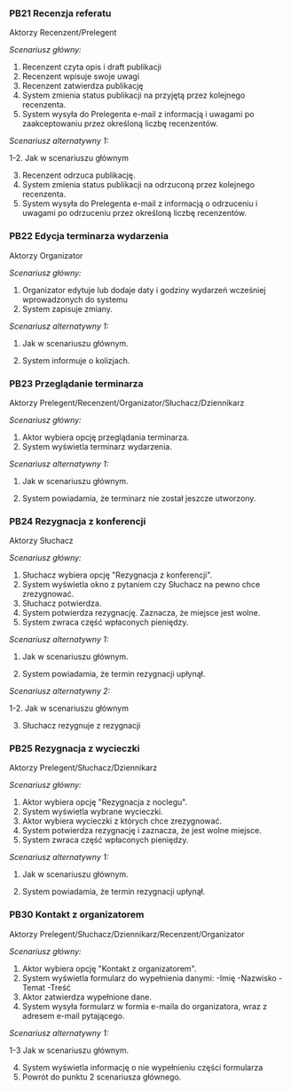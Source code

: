 ### PB21 Recenzja referatu

Aktorzy Recenzent/Prelegent

_Scenariusz główny:_

1. Recenzent czyta opis i draft publikacji
2. Recenzent wpisuje swoje uwagi
3. Recenzent zatwierdza publikację
4. System zmienia status publikacji na przyjętą przez kolejnego recenzenta.
5. System wysyła do Prelegenta e-mail z informacją i uwagami  po zaakceptowaniu przez określoną liczbę recenzentów.

_Scenariusz alternatywny 1:_

1-2. Jak w scenariuszu głównym

3. Recenzent odrzuca publikację.
4. System zmienia status publikacji na odrzuconą przez kolejnego recenzenta.
5. System wysyła do Prelegenta e-mail z informacją o odrzuceniu i uwagami po odrzuceniu przez określoną liczbę recenzentów.

### PB22 Edycja terminarza wydarzenia

Aktorzy Organizator

_Scenariusz główny:_

1. Organizator edytuje lub dodaje daty i godziny wydarzeń wcześniej wprowadzonych do systemu
2. System zapisuje zmiany.

_Scenariusz alternatywny 1:_

1. Jak w scenariuszu głównym.

2. System informuje o kolizjach.

### PB23 Przeglądanie terminarza

Aktorzy Prelegent/Recenzent/Organizator/Słuchacz/Dziennikarz

_Scenariusz główny:_

1. Aktor wybiera opcję przeglądania terminarza.
2. System wyświetla terminarz wydarzenia.

_Scenariusz alternatywny 1:_

1. Jak w scenariuszu głównym.

2. System powiadamia, że terminarz nie został jeszcze utworzony.

### PB24 Rezygnacja z konferencji

Aktorzy Słuchacz

_Scenariusz główny:_

1. Słuchacz wybiera opcję "Rezygnacja z konferencji".
2. System wyświetla okno z pytaniem czy Słuchacz na pewno chce zrezygnować.
3. Słuchacz potwierdza.
4. System potwierdza rezygnację. Zaznacza, że miejsce jest wolne.
5. System zwraca część wpłaconych pieniędzy.

_Scenariusz alternatywny 1:_

1. Jak w scenariuszu głównym.

2. System powiadamia, że termin rezygnacji upłynął.

_Scenariusz alternatywny 2:_

1-2. Jak w scenariuszu głównym

3. Słuchacz rezygnuje z rezygnacji

### PB25 Rezygnacja z wycieczki

Aktorzy Prelegent/Słuchacz/Dziennikarz

_Scenariusz główny:_

1. Aktor wybiera opcję "Rezygnacja z noclegu".
2. System wyświetla wybrane wycieczki.
3. Aktor wybiera wycieczki z których chce zrezygnować.
4. System potwierdza rezygnację i zaznacza, że jest wolne miejsce.
5. System zwraca część wpłaconych pieniędzy.

_Scenariusz alternatywny 1:_

1. Jak w scenariuszu głównym.

2. System powiadamia, że termin rezygnacji upłynął.

### PB30 Kontakt z organizatorem

Aktorzy Prelegent/Słuchacz/Dziennikarz/Recenzent/Organizator

_Scenariusz główny:_

1. Aktor wybiera opcję "Kontakt z organizatorem".
2. System wyświetla formularz do wypełnienia danymi:
-Imię
-Nazwisko
-Temat
-Treść
3. Aktor zatwierdza wypełnione dane.
4. System wysyła formularz w formia e-maila do organizatora, wraz z adresem e-mail pytającego.

_Scenariusz alternatywny 1:_

1-3 Jak w scenariuszu głównym.

4. System wyświetla informację o nie wypełnieniu części formularza
5. Powrót do punktu 2 scenariusza głównego.
